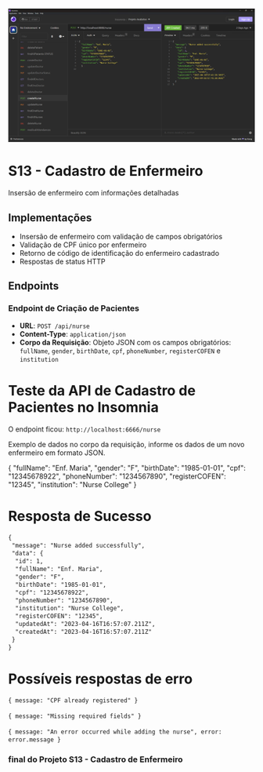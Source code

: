![S13 - Cadastro de Enfermeiro](./img/s13_cadastro_de_enfermeiro.jpg)

# S13 - Cadastro de Enfermeiro

Insersão de enfermeiro com informações detalhadas

## Implementações

- Insersão de enfermeiro com validação de campos obrigatórios
- Validação de CPF único por enfermeiro
- Retorno de código de identificação do enfermeiro cadastrado
- Respostas de status HTTP

## Endpoints

### Endpoint de Criação de Pacientes

- **URL**: `POST /api/nurse`
- **Content-Type**: `application/json`
- **Corpo da Requisição**: Objeto JSON com os campos obrigatórios: `fullName`, `gender`, `birthDate`, `cpf`, `phoneNumber`, `registerCOFEN` e `institution`

# Teste da API de Cadastro de Pacientes no Insomnia

O endpoint ficou: `http://localhost:6666/nurse`

Exemplo de dados no corpo da requisição, informe os dados de um novo enfermeiro em formato JSON.

{
  "fullName": "Enf. Maria",
  "gender": "F",
  "birthDate": "1985-01-01",
  "cpf": "12345678922",
  "phoneNumber": "1234567890",
  "registerCOFEN": "12345",
  "institution": "Nurse College"
  }

# Resposta de Sucesso

```
{
 "message": "Nurse added successfully",
 "data": {
  "id": 1,
  "fullName": "Enf. Maria",
  "gender": "F",
  "birthDate": "1985-01-01",
  "cpf": "12345678922",
  "phoneNumber": "1234567890",
  "institution": "Nurse College",
  "registerCOFEN": "12345",
  "updatedAt": "2023-04-16T16:57:07.211Z",
  "createdAt": "2023-04-16T16:57:07.211Z"
 }
}
```

# Possíveis respostas de erro

```
{ message: "CPF already registered" }

{ message: "Missing required fields" }

{ message: "An error occurred while adding the nurse", error: error.message }
```

### final do Projeto S13 - Cadastro de Enfermeiro
